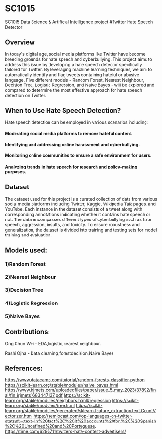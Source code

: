 # SC1015
SC1015 Data Science &amp; Artificial Intelligence project
#Twitter Hate Speech Detector

## Overview

In today's digital age, social media platforms like Twitter have become breeding grounds for hate speech and cyberbullying. This project aims to address this issue by developing a hate speech detector specifically tailored for Twitter. By leveraging machine learning techniques, we aim to automatically identify and flag tweets containing hateful or abusive language. Five different models - Random Forest, Nearest Neighbour, Decision Tree, Logistic Regression, and Naive Bayes - will be explored and compared to determine the most effective approach for hate speech detection on Twitter.

## When to Use Hate Speech Detection?
Hate speech detection can be employed in various scenarios including:
#### Moderating social media platforms to remove hateful content.
#### Identifying and addressing online harassment and cyberbullying.
#### Monitoring online communities to ensure a safe environment for users.
#### Analyzing trends in hate speech for research and policy-making purposes.


## Dataset

The dataset used for this project is a curated collection of data from various social media platforms including Twitter, Kaggle, Wikipedia Talk pages, and YouTube. Each instance in the dataset consists of a tweet along with corresponding annotations indicating whether it contains hate speech or not. The data encompasses different types of cyberbullying such as hate speech, aggression, insults, and toxicity. To ensure robustness and generalization, the dataset is divided into training and testing sets for model training and evaluation.


## Models used:

### 1)Random Forest
### 2)Nearest Neighbour
### 3)Decision Tree
### 4)Logistic Regression
### 5)Naive Bayes




## Contributions:
Ong Chun Wei - EDA,logistic,nearest neighbour.

Rashi Ojha - Data cleaning,forestdecision,Naive Bayes

## References:
https://www.datacamp.com/tutorial/random-forests-classifier-python 
https://scikit-learn.org/stable/modules/naive_bayes.html
https://www.irjmets.com/uploadedfiles/paper/issue_5_may_2023/37892/final/fin_irjmets1683447137.pdf
https://scikit-learn.org/stable/modules/neighbors.html#regression
https://scikit-learn.org/stable/modules/tree.html
https://scikit-learn.org/stable/modules/generated/sklearn.feature_extraction.text.CountVectorizer.html
https://semiocast.com/top-languages-on-twitter-stats/#:~:text=In%20fact%2C%20it%20accounts%20for,%2C%20Spanish%2C%20Undefined%20and%20Portuguese.
https://time.com/6295711/twitters-hate-content-advertisers/


